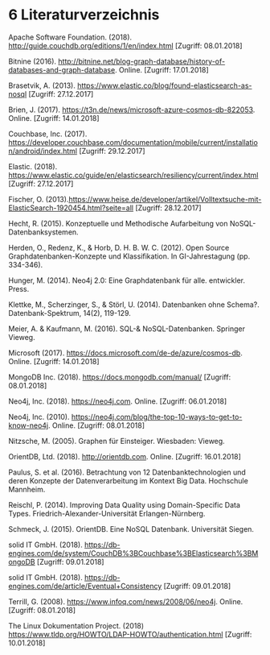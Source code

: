 # 6 Literaturverzeichnis

Apache Software Foundation. (2018). http://guide.couchdb.org/editions/1/en/index.html [Zugriff: 08.01.2018]

Bitnine (2016). http://bitnine.net/blog-graph-database/history-of-databases-and-graph-database. Online. [Zugriff: 17.01.2018]

Brasetvik, A. (2013). https://www.elastic.co/blog/found-elasticsearch-as-nosql [Zugriff: 27.12.2017]

Brien, J. (2017). https://t3n.de/news/microsoft-azure-cosmos-db-822053. Online. [Zugriff: 14.01.2018]

Couchbase, Inc. (2017). https://developer.couchbase.com/documentation/mobile/current/installation/android/index.html [Zugriff: 29.12.2017]

Elastic. (2018). https://www.elastic.co/guide/en/elasticsearch/resiliency/current/index.html [Zugriff: 27.12.2017]

Fischer, O. (2013).https://www.heise.de/developer/artikel/Volltextsuche-mit-ElasticSearch-1920454.html?seite=all [Zugriff: 28.12.2017]

Hecht, R. (2015). Konzeptuelle und Methodische Aufarbeitung von NoSQL-Datenbanksystemen.

Herden, O., Redenz, K., & Horb, D. H. B. W. C. (2012). Open Source Graphdatenbanken-Konzepte und Klassifikation. In GI-Jahrestagung (pp. 334-346).

Hunger, M. (2014). Neo4j 2.0: Eine Graphdatenbank für alle. entwickler. Press.

Klettke, M., Scherzinger, S., & Störl, U. (2014). Datenbanken ohne Schema?. Datenbank-Spektrum, 14(2), 119-129.

Meier, A. & Kaufmann, M. (2016). SQL-& NoSQL-Datenbanken. Springer Vieweg.

Microsoft (2017). https://docs.microsoft.com/de-de/azure/cosmos-db. Online. [Zugriff: 14.01.2018]

MongoDB Inc. (2018). https://docs.mongodb.com/manual/ [Zugriff: 08.01.2018]

Neo4j, Inc. (2018). https://neo4j.com. Online. [Zugriff: 06.01.2018]

Neo4j, Inc. (2010). https://neo4j.com/blog/the-top-10-ways-to-get-to-know-neo4j. Online. [Zugriff: 08.01.2018]

Nitzsche, M. (2005). Graphen für Einsteiger. Wiesbaden: Vieweg.

OrientDB, Ltd. (2018). http://orientdb.com. Online. [Zugriff: 16.01.2018]

Paulus, S. et al. (2016). Betrachtung von 12 Datenbanktechnologien und deren Konzepte der Datenverarbeitung im Kontext Big Data. Hochschule Mannheim.

Reischl, P. (2014). Improving Data Quality using Domain-Specific Data Types. Friedrich-Alexander-Universität Erlangen-Nürnberg.

Schmeck, J. (2015). OrientDB. Eine NoSQL Datenbank. Universität Siegen.

solid IT GmbH. (2018). https://db-engines.com/de/system/CouchDB%3BCouchbase%3BElasticsearch%3BMongoDB [Zugriff: 09.01.2018]

solid IT GmbH. (2018). https://db-engines.com/de/article/Eventual+Consistency [Zugriff: 09.01.2018]

Terrill, G. (2008). https://www.infoq.com/news/2008/06/neo4j. Online. [Zugriff: 08.01.2018]

The Linux Dokumentation Project. (2018) https://www.tldp.org/HOWTO/LDAP-HOWTO/authentication.html [Zugriff: 10.01.2018]
